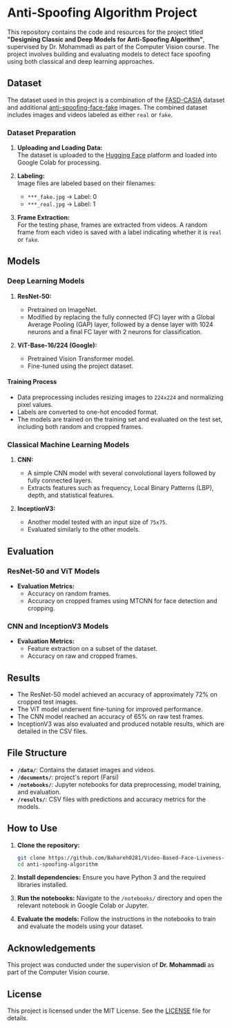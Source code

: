 # Anti-Spoofing Algorithm Project

This repository contains the code and resources for the project titled **"Designing Classic and Deep Models for Anti-Spoofing Algorithm"**, supervised by Dr. Mohammadi as part of the Computer Vision course. The project involves building and evaluating models to detect face spoofing using both classical and deep learning approaches.

## Dataset

The dataset used in this project is a combination of the 
[FASD-CASIA](https://paperswithcode.com/dataset/casia-fasd) dataset and additional [anti-spoofing-face-fake](https://universe.roboflow.com/huu-thinh-muem8/anti-spoofing-face-fake/dataset/1/download) images. The combined dataset includes images and videos labeled as either `real` or `fake`.

### Dataset Preparation

1. **Uploading and Loading Data:**  
   The dataset is uploaded to the [Hugging Face](https://huggingface.co/) platform and loaded into Google Colab for processing.

2. **Labeling:**  
   Image files are labeled based on their filenames:
   - `***_fake.jpg` → Label: 0
   - `***_real.jpg` → Label: 1

3. **Frame Extraction:**  
   For the testing phase, frames are extracted from videos. A random frame from each video is saved with a label indicating whether it is `real` or `fake`.

## Models

### Deep Learning Models

1. **ResNet-50:**
   - Pretrained on ImageNet.
   - Modified by replacing the fully connected (FC) layer with a Global Average Pooling (GAP) layer, followed by a dense layer with 1024 neurons and a final FC layer with 2 neurons for classification.

2. **ViT-Base-16/224 (Google):**
   - Pretrained Vision Transformer model.
   - Fine-tuned using the project dataset.

#### Training Process
- Data preprocessing includes resizing images to `224x224` and normalizing pixel values.
- Labels are converted to one-hot encoded format.
- The models are trained on the training set and evaluated on the test set, including both random and cropped frames.

### Classical Machine Learning Models

1. **CNN:**
   - A simple CNN model with several convolutional layers followed by fully connected layers.
   - Extracts features such as frequency, Local Binary Patterns (LBP), depth, and statistical features.

2. **InceptionV3:**
   - Another model tested with an input size of `75x75`.
   - Evaluated similarly to the other models.

## Evaluation

### ResNet-50 and ViT Models

- **Evaluation Metrics:**
  - Accuracy on random frames.
  - Accuracy on cropped frames using MTCNN for face detection and cropping.

### CNN and InceptionV3 Models

- **Evaluation Metrics:**
  - Feature extraction on a subset of the dataset.
  - Accuracy on raw and cropped frames.

## Results

- The ResNet-50 model achieved an accuracy of approximately 72% on cropped test images.
- The ViT model underwent fine-tuning for improved performance.
- The CNN model reached an accuracy of 65% on raw test frames.
- InceptionV3 was also evaluated and produced notable results, which are detailed in the CSV files.

## File Structure

- **`/data/`**: Contains the dataset images and videos.
- **`/documents/`**: project's report (Farsi)
- **`/notebooks/`**: Jupyter notebooks for data preprocessing, model training, and evaluation.
- **`/results/`**: CSV files with predictions and accuracy metrics for the models.

## How to Use

1. **Clone the repository:**
   ```bash
   git clone https://github.com/Bahareh0281/Video-Based-Face-Liveness-Detection.git
   cd anti-spoofing-algorithm
   ```

2. **Install dependencies:**
   Ensure you have Python 3 and the required libraries installed.

3. **Run the notebooks:**
   Navigate to the `/notebooks/` directory and open the relevant notebook in Google Colab or Jupyter.

4. **Evaluate the models:**
   Follow the instructions in the notebooks to train and evaluate the models using your dataset.

## Acknowledgements

This project was conducted under the supervision of **Dr. Mohammadi** as part of the Computer Vision course.

## License

This project is licensed under the MIT License. See the [LICENSE](https://github.com/Bahareh0281/Video-Based-Face-Liveness-Detection/blob/main/LICENSE) file for details.
